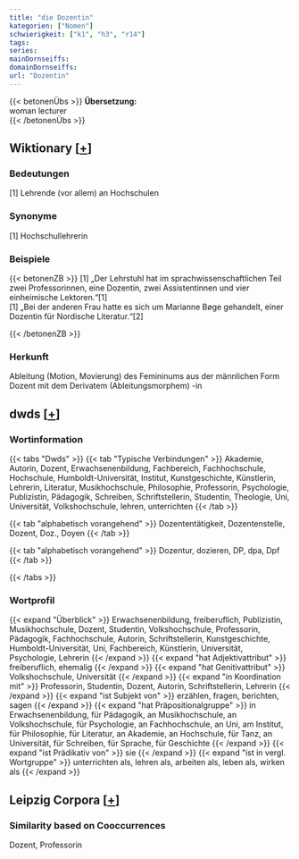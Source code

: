 ```yaml
---
title: "die Dozentin"
kategorien: ["Nomen"]
schwierigkeit: ["k1", "h3", "r14"]
tags:
series:
mainDornseiffs:
domainDornseiffs:
url: "Dozentin"
---
```


{{< betonenÜbs >}}
**Übersetzung:**  
woman  lecturer  
{{< /betonenÜbs >}}

## Wiktionary [[+](https://de.wiktionary.org/wiki/Dozentin)]

### Bedeutungen
[1] Lehrende (vor allem) an Hochschulen  

### Synonyme
[1] Hochschullehrerin  

### Beispiele
{{< betonenZB >}}
[1] „Der Lehrstuhl hat im sprachwissenschaftlichen Teil zwei Professorinnen, eine Dozentin, zwei Assistentinnen und vier einheimische Lektoren.“[1]  
[1] „Bei der anderen Frau hatte es sich um Marianne Bøge gehandelt, einer Dozentin für Nordische Literatur.“[2]  

{{< /betonenZB >}}
### Herkunft
Ableitung (Motion, Movierung) des Femininums aus der männlichen Form Dozent mit dem Derivatem (Ableitungsmorphem) -in  



## dwds [[+](https://www.dwds.de/wb/Dozentin)]

### Wortinformation
{{< tabs "Dwds" >}}
{{< tab "Typische Verbindungen" >}}
Akademie, Autorin, Dozent, Erwachsenenbildung, Fachbereich, Fachhochschule, Hochschule, Humboldt-Universität, Institut, Kunstgeschichte, Künstlerin, Lehrerin, Literatur, Musikhochschule, Philosophie, Professorin, Psychologie, Publizistin, Pädagogik, Schreiben, Schriftstellerin, Studentin, Theologie, Uni, Universität, Volkshochschule, lehren, unterrichten
{{< /tab >}}

{{< tab "alphabetisch vorangehend" >}}
Dozententätigkeit, Dozentenstelle, Dozent, Doz., Doyen
{{< /tab >}}

{{< tab "alphabetisch vorangehend" >}}
Dozentur, dozieren, DP, dpa, Dpf
{{< /tab >}}

{{< /tabs >}}

### Wortprofil
{{< expand "Überblick" >}} Erwachsenenbildung, freiberuflich, Publizistin, Musikhochschule, Dozent, Studentin, Volkshochschule, Professorin, Pädagogik, Fachhochschule, Autorin, Schriftstellerin, Kunstgeschichte, Humboldt-Universität, Uni, Fachbereich, Künstlerin, Universität, Psychologie, Lehrerin {{< /expand >}}
{{< expand "hat Adjektivattribut" >}} freiberuflich, ehemalig {{< /expand >}}
{{< expand "hat Genitivattribut" >}} Volkshochschule, Universität {{< /expand >}}
{{< expand "in Koordination mit" >}} Professorin, Studentin, Dozent, Autorin, Schriftstellerin, Lehrerin {{< /expand >}}
{{< expand "ist Subjekt von" >}} erzählen, fragen, berichten, sagen {{< /expand >}}
{{< expand "hat Präpositionalgruppe" >}} in Erwachsenenbildung, für Pädagogik, an Musikhochschule, an Volkshochschule, für Psychologie, an Fachhochschule, an Uni, am Institut, für Philosophie, für Literatur, an Akademie, an Hochschule, für Tanz, an Universität, für Schreiben, für Sprache, für Geschichte {{< /expand >}}
{{< expand "ist Prädikativ von" >}} sie {{< /expand >}}
{{< expand "ist in vergl. Wortgruppe" >}} unterrichten als, lehren als, arbeiten als, leben als, wirken als {{< /expand >}}

## Leipzig Corpora [[+](https://corpora.uni-leipzig.de/en/res?word=Dozentin&corpusId=deu_newscrawl-public_2018)]


### Similarity based on Cooccurrences
Dozent, Professorin

